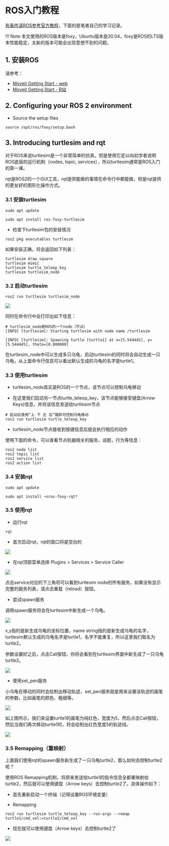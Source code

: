 # ROS入门教程

[有条件请ROS参考官方教程](https://docs.ros.org/en/foxy/Tutorials.html)，下面的是笔者自己的学习记录。

!!! Note 本文使用的ROS版本是foxy，Ubuntu版本是20.04，foxy是ROS的LTS版本性能稳定，太新的版本可能会出现意想不到的问题。

## 1. 安装ROS

请参考：

* [Moveit Getting Start - web](../moveit/moveit_getting_start.md) 
* [Moveit Getting Start - B站](https://www.bilibili.com/video/BV1fT4y1z7fG/)

## 2. Configuring your ROS 2 environment

* Source the setup files

```
source /opt/ros/foxy/setup.bash
```

## 3. Introducing turtlesim and rqt

对于ROS来说turtlesim是一个非常简单的仿真，但是使用它足以向初学者说明ROS底层的运行机制（nodes, topic, services），所以turtlesim通常是ROS入门的第一课。

rqt是ROS2的一个GUI工具，rqt提供能做的事情在命令行中都能做，但是rqt提供的更友好的图形化操作方式。

### 3.1 安装turtlesim

```
sudo apt update

sudo apt install ros-foxy-turtlesim
```

* 检查下turtlesim包的安装情况

```
ros2 pkg executables turtlesim
```

如果安装正确，将会返回如下列表：

```
turtlesim draw_square
turtlesim mimic
turtlesim turtle_teleop_key
turtlesim turtlesim_node
```

### 3.2 启动turtlesim

```
ros2 run turtlesim turtlesim_node
```

![](img/turtlesim.png)

同时在命令行中会打印出如下信息：

```
# turtlesim_node是ROS的一个node（节点）
[INFO] [turtlesim]: Starting turtlesim with node name /turtlesim

[INFO] [turtlesim]: Spawning turtle [turtle1] at x=[5.544445], y=[5.544445], theta=[0.000000]
```

在turtlesim_node中可以生成多只乌龟，启动turtlesim的同时将会自动生成一只乌龟，从上面命令行信息可以看出默认生成的乌龟的名字是turtle1。

### 3.3 使用turtlesim

* turtlesim_node其实是ROS的一个节点，该节点可以控制乌龟移动

* 在这里我们启动另一节点turtle_teleop_key，该节点能够接受键盘(Arrow Keys)信息，并将该信息发送给turtlesim节点

```
# 启动后使用“上 下 左 右”键即可控制乌龟移动
ros2 run turtlesim turtle_teleop_key
```

* turtlesim_node节点接收到按键信息后就会执行相应的动作


使用下面的命令，可以查看节点机器相关的服务，话题，行为等信息：

```
ros2 node list
ros2 topic list
ros2 service list
ros2 action list
```

### 3.4 安装rqt

```
sudo apt update

sudo apt install ~nros-foxy-rqt*
```

### 3.5 使用rqt

* 运行rqt

```
rqt
```

* 首次启动rqt，rqt的窗口将是空白的

![](img/rqt00.png)


* 在rqt顶部菜单选择 Plugins > Services > Service Caller

![](img/rqt.png)

点击service对应的下三角将可以看到turtlesim node的所有服务，如果没有显示完整的服务列表，请点击重载（reload）按钮。

* 尝试spawn服务

调用spawn服务将会在turtlesim中新生成一个乌龟。

![](img/spawn1.png)

x,y指的是新生成乌龟的坐标位置，name string指的是新生成乌龟的名字，turtlesim默认生成的乌龟名字是turtle1，名字不能重复，所以这里我们取名为turtle2。

参数设置好之后，点击Call按钮，你将会看到在turtlesim界面中新生成了一只乌龟turtle2。

![](img/spawn2.png)

* 使用set_pen服务

小乌龟在移动的同时会绘制出移动轨迹，set_pen服务就是用来设置该轨迹的画笔的参数，比如画笔的颜色、粗细等。

![](img/set_pen0.png)

如上图所示，我们来设置turtle1的画笔为纯红色，宽度为5，然后点击Call按钮，然后当我们再次移动turtle1时，将会绘制出红色宽度5的轨迹线。

![](img/set_pen1.png)

### 3.5 Remapping（重映射）

上面我们使用rqt的spawn服务新生成了一只乌龟turtle2，那么如何去控制turtle2呢？

使用ROS Remapping机制，将原来发送给turtle1的指令信息全都重映射给turtle2，然后就可以使用键盘（Arrow keys）去控制turtle2了。具体操作如下：

* 首先重新启动一个终端（记得设置ROS环境变量）

* Remapping

```
ros2 run turtlesim turtle_teleop_key --ros-args --remap turtle1/cmd_vel:=turtle2/cmd_vel
```

* 现在就可以使用键盘（Arrow keys）去控制turtle2了

![](img/remapping.png)